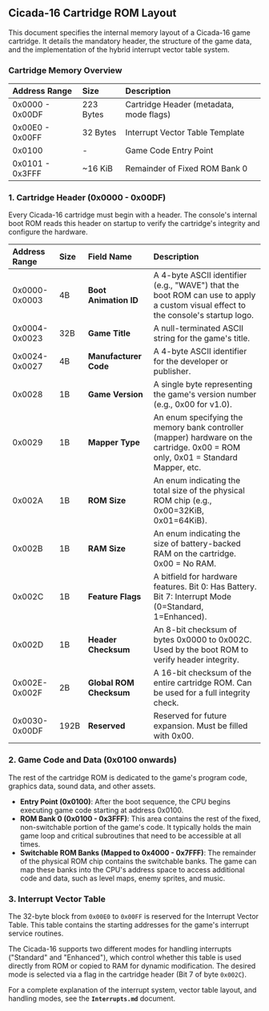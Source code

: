 ## **Cicada-16 Cartridge ROM Layout**

This document specifies the internal memory layout of a Cicada-16 game cartridge. It details the mandatory header, the structure of the game data, and the implementation of the hybrid interrupt vector table system.

### **Cartridge Memory Overview**

| Address Range   | Size      | Description                             |
| :-------------- | :-------- | :-------------------------------------- |
| 0x0000 - 0x00DF | 223 Bytes | Cartridge Header (metadata, mode flags) |
| 0x00E0 - 0x00FF | 32 Bytes  | Interrupt Vector Table Template         |
| 0x0100          | -         | Game Code Entry Point                   |
| 0x0101 - 0x3FFF | ~16 KiB   | Remainder of Fixed ROM Bank 0           |

### **1. Cartridge Header (0x0000 - 0x00DF)**

Every Cicada-16 cartridge must begin with a header. The console's internal boot ROM reads this header on startup to verify the cartridge's integrity and configure the hardware.

| Address Range | Size | Field Name              | Description                                                                                                                       |
| :------------ | :--- | :---------------------- | :-------------------------------------------------------------------------------------------------------------------------------- |
| 0x0000-0x0003 | 4B   | **Boot Animation ID**   | A 4-byte ASCII identifier (e.g., "WAVE") that the boot ROM can use to apply a custom visual effect to the console's startup logo. |
| 0x0004-0x0023 | 32B  | **Game Title**          | A null-terminated ASCII string for the game's title.                                                                              |
| 0x0024-0x0027 | 4B   | **Manufacturer Code**   | A 4-byte ASCII identifier for the developer or publisher.                                                                         |
| 0x0028        | 1B   | **Game Version**        | A single byte representing the game's version number (e.g., 0x00 for v1.0).                                                       |
| 0x0029        | 1B   | **Mapper Type**         | An enum specifying the memory bank controller (mapper) hardware on the cartridge. 0x00 = ROM only, 0x01 = Standard Mapper, etc.   |
| 0x002A        | 1B   | **ROM Size**            | An enum indicating the total size of the physical ROM chip (e.g., 0x00=32KiB, 0x01=64KiB).                                        |
| 0x002B        | 1B   | **RAM Size**            | An enum indicating the size of battery-backed RAM on the cartridge. 0x00 = No RAM.                                                |
| 0x002C        | 1B   | **Feature Flags**       | A bitfield for hardware features. Bit 0: Has Battery. Bit 7: Interrupt Mode (0=Standard, 1=Enhanced).                             |
| 0x002D        | 1B   | **Header Checksum**     | An 8-bit checksum of bytes 0x0000 to 0x002C. Used by the boot ROM to verify header integrity.                                     |
| 0x002E-0x002F | 2B   | **Global ROM Checksum** | A 16-bit checksum of the entire cartridge ROM. Can be used for a full integrity check.                                            |
| 0x0030-0x00DF | 192B | **Reserved**            | Reserved for future expansion. Must be filled with 0x00.                                                                          |

### **2. Game Code and Data (0x0100 onwards)**

The rest of the cartridge ROM is dedicated to the game's program code, graphics data, sound data, and other assets.

- **Entry Point (0x0100)**: After the boot sequence, the CPU begins executing game code starting at address 0x0100.
- **ROM Bank 0 (0x0100 - 0x3FFF)**: This area contains the rest of the fixed, non-switchable portion of the game's code. It typically holds the main game loop and critical subroutines that need to be accessible at all times.
- **Switchable ROM Banks (Mapped to 0x4000 - 0x7FFF)**: The remainder of the physical ROM chip contains the switchable banks. The game can map these banks into the CPU's address space to access additional code and data, such as level maps, enemy sprites, and music.

### **3. Interrupt Vector Table**

The 32-byte block from `0x00E0` to `0x00FF` is reserved for the Interrupt Vector Table. This table contains the starting addresses for the game's interrupt service routines.

The Cicada-16 supports two different modes for handling interrupts ("Standard" and "Enhanced"), which control whether this table is used directly from ROM or copied to RAM for dynamic modification. The desired mode is selected via a flag in the cartridge header (Bit 7 of byte `0x002C`).

For a complete explanation of the interrupt system, vector table layout, and handling modes, see the **`Interrupts.md`** document.
